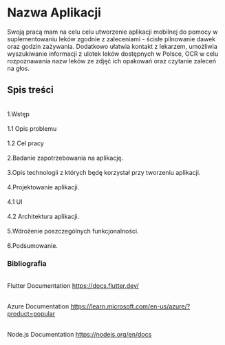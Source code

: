 # Nazwa Aplikacji
Swoją pracą mam na celu celu utworzenie aplikacji mobilnej do pomocy w suplementowaniu leków zgodnie z zaleceniami - ścisłe pilnowanie dawek oraz godzin zażywania. Dodatkowo ułatwia kontakt z lekarzem, umożliwia wyszukiwanie informacji z ulotek leków dostępnych w Polsce, OCR w celu rozpoznawania nazw leków ze zdjęć ich opakowań oraz czytanie zaleceń na głos. 

## Spis treści
<br>1.Wstęp <br>
<br>1.1  Opis problemu <br>
<br>1.2 Cel pracy <br>
<br>2.Badanie zapotrzebowania na aplikację.<br>
<br>3.Opis technologii z których będę korzystał przy tworzeniu aplikacji.<br>
<br>4.Projektowanie aplikacji.<br>
<br>4.1 UI <br>
<br>4.2 Architektura aplikacji. <br>
<br>5.Wdrożenie poszczególnych funkcjonalności.<br>
<br>6.Podsumowanie.<br>


### Bibliografia 

<br>Flutter Documentation https://docs.flutter.dev/ <br>

<br>Azure Documentation https://learn.microsoft.com/en-us/azure/?product=popular <br>

<br>Node.js Documentation https://nodejs.org/en/docs <br>
